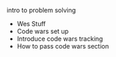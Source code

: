 intro to problem solving


- Wes Stuff
- Code wars set up
- Introduce code wars tracking
- How to pass code wars section

